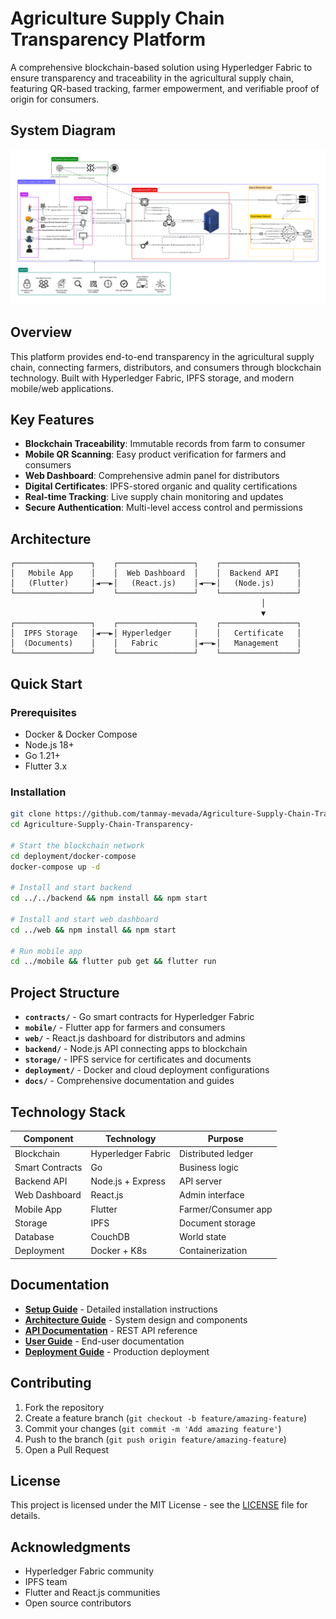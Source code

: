 # Agriculture Supply Chain Transparency Platform

A comprehensive blockchain-based solution using Hyperledger Fabric to ensure transparency and traceability in the agricultural supply chain, featuring QR-based tracking, farmer empowerment, and verifiable proof of origin for consumers.

## System Diagram

![System Diagram](SIHx8.svg)

## Overview

This platform provides end-to-end transparency in the agricultural supply chain, connecting farmers, distributors, and consumers through blockchain technology. Built with Hyperledger Fabric, IPFS storage, and modern mobile/web applications.

## Key Features

- **Blockchain Traceability**: Immutable records from farm to consumer
- **Mobile QR Scanning**: Easy product verification for farmers and consumers  
- **Web Dashboard**: Comprehensive admin panel for distributors
- **Digital Certificates**: IPFS-stored organic and quality certifications
- **Real-time Tracking**: Live supply chain monitoring and updates
- **Secure Authentication**: Multi-level access control and permissions

## Architecture

```
┌─────────────────┐    ┌─────────────────┐    ┌─────────────────┐
│   Mobile App    │    │  Web Dashboard  │    │  Backend API    │
│   (Flutter)     │◄──►│   (React.js)    │◄──►│   (Node.js)     │
└─────────────────┘    └─────────────────┘    └─────────────────┘
                                                        │
                                                        ▼
┌─────────────────┐    ┌─────────────────┐    ┌─────────────────┐
│  IPFS Storage   │◄──►│ Hyperledger     │    │   Certificate   │
│  (Documents)    │    │   Fabric        │◄──►│   Management    │
└─────────────────┘    └─────────────────┘    └─────────────────┘
```

## Quick Start

### Prerequisites
- Docker & Docker Compose
- Node.js 18+
- Go 1.21+
- Flutter 3.x

### Installation
```bash
git clone https://github.com/tanmay-mevada/Agriculture-Supply-Chain-Transparency-.git
cd Agriculture-Supply-Chain-Transparency-

# Start the blockchain network
cd deployment/docker-compose
docker-compose up -d

# Install and start backend
cd ../../backend && npm install && npm start

# Install and start web dashboard  
cd ../web && npm install && npm start

# Run mobile app
cd ../mobile && flutter pub get && flutter run
```

## Project Structure

- **`contracts/`** - Go smart contracts for Hyperledger Fabric
- **`mobile/`** - Flutter app for farmers and consumers
- **`web/`** - React.js dashboard for distributors and admins  
- **`backend/`** - Node.js API connecting apps to blockchain
- **`storage/`** - IPFS service for certificates and documents
- **`deployment/`** - Docker and cloud deployment configurations
- **`docs/`** - Comprehensive documentation and guides

## Technology Stack

| Component | Technology | Purpose |
|-----------|------------|---------|
| Blockchain | Hyperledger Fabric | Distributed ledger |
| Smart Contracts | Go | Business logic |
| Backend API | Node.js + Express | API server |
| Web Dashboard | React.js | Admin interface |
| Mobile App | Flutter | Farmer/Consumer app |
| Storage | IPFS | Document storage |
| Database | CouchDB | World state |
| Deployment | Docker + K8s | Containerization |

## Documentation

- **[Setup Guide](docs/setup/SETUP.md)** - Detailed installation instructions
- **[Architecture Guide](docs/architecture/README.md)** - System design and components
- **[API Documentation](docs/api/README.md)** - REST API reference
- **[User Guide](docs/guides/README.md)** - End-user documentation
- **[Deployment Guide](docs/deployment/README.md)** - Production deployment

## Contributing

1. Fork the repository
2. Create a feature branch (`git checkout -b feature/amazing-feature`)
3. Commit your changes (`git commit -m 'Add amazing feature'`)
4. Push to the branch (`git push origin feature/amazing-feature`)
5. Open a Pull Request

## License

This project is licensed under the MIT License - see the [LICENSE](LICENSE) file for details.

## Acknowledgments

- Hyperledger Fabric community
- IPFS team  
- Flutter and React.js communities
- Open source contributors
